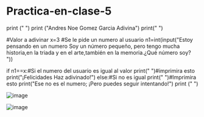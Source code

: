 # Practica-en-clase-5

print (" ")
print ("Andres Noe Gomez Garcia Adivina")
print(" ")

#Valor a adivinar
x=3
#Se le pide un numero al usuario 
n1=int(input("Estoy pensando en un numero Soy un número pequeño, pero tengo mucha historia,en la triada y en el arte,también en la memoria.¿Qué número soy? "))


if n1==x:#Si el numero del usuario es igual al valor 
    print(" ")#imprimira esto
    print("¡Felicidades Haz adivinado!")
else:#Si no es igual
    print(" ")#Imprimira esto
    print("Ese no es el numero; ¡Pero puedes seguir intentando!")
print (" ")

![image](https://github.com/user-attachments/assets/4032f341-a6c5-42eb-a5c9-de18c33bc643)

![image](https://github.com/user-attachments/assets/f3d6fb57-ef36-480f-909e-77207626a711)

